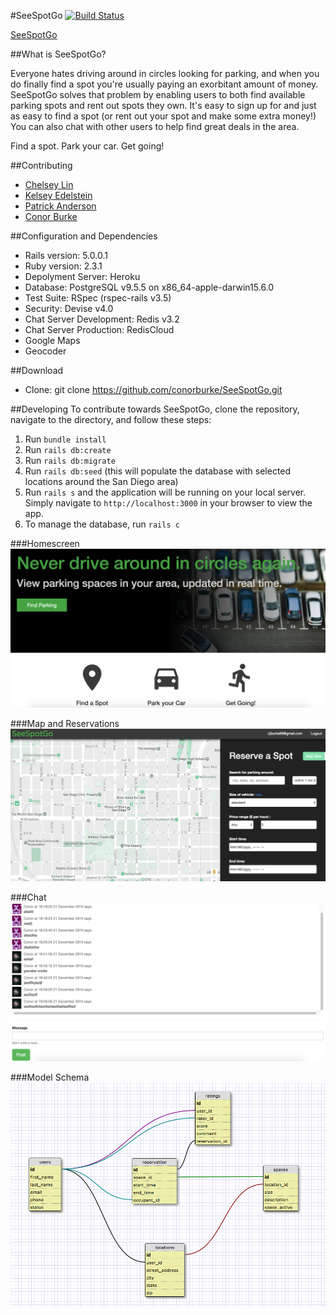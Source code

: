 #SeeSpotGo
[![Build Status](https://travis-ci.org/conorburke/SeeSpotGo.svg?branch=master)](https://travis-ci.org/conorburke/SeeSpotGo)

[SeeSpotGo](https://seespotgo.herokuapp.com)

##What is SeeSpotGo?

Everyone hates driving around in circles looking for parking, and when you do finally find a spot you're usually paying an exorbitant amount of money.  SeeSpotGo solves that problem by enabling users to both find available parking spots and rent out spots they own.  It's easy to sign up for and just as easy to find a spot (or rent out your spot and make some extra money!) You can also chat with other users to help find great deals in the area. 

Find a spot.  Park your car.  Get going!

##Contributing

- [Chelsey Lin](https://github.com/chelseylin)
- [Kelsey Edelstein](https://github.com/kedskeds)
- [Patrick Anderson](https://github.com/Pand0)
- [Conor Burke](https://github.com/conorburke)

##Configuration and Dependencies

* Rails version: 5.0.0.1
* Ruby version: 2.3.1
* Depolyment Server: Heroku
* Database: PostgreSQL v9.5.5 on x86_64-apple-darwin15.6.0
* Test Suite: RSpec (rspec-rails v3.5)
* Security: Devise v4.0
* Chat Server Development: Redis v3.2 
* Chat Server Production: RedisCloud
* Google Maps
* Geocoder

##Download

* Clone: git clone https://github.com/conorburke/SeeSpotGo.git

##Developing
To contribute towards SeeSpotGo, clone the repository, navigate to the directory, and follow these steps: 

1. Run `bundle install`
2. Run `rails db:create`
3. Run `rails db:migrate`
4. Run `rails db:seed` (this will populate the database with selected locations around the San Diego area)
5. Run `rails s` and the application will be running on your local server.  Simply navigate to `http://localhost:3000` in your browser to view the app.
6. To manage the database, run `rails c`

###Homescreen
![](homescreen_pic.png)

###Map and Reservations
![](map_pic.png)

###Chat
![](chat_pic.png)

###Model Schema
![](Schema1.png)
